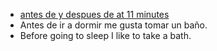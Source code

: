 
- [antes de y despues de at 11 minutes](https://www.youtube.com/watch?v=tw0sJmpICvU)
- Antes de ir a dormir me gusta tomar un baño.
- Before going to sleep I like to take a bath.
